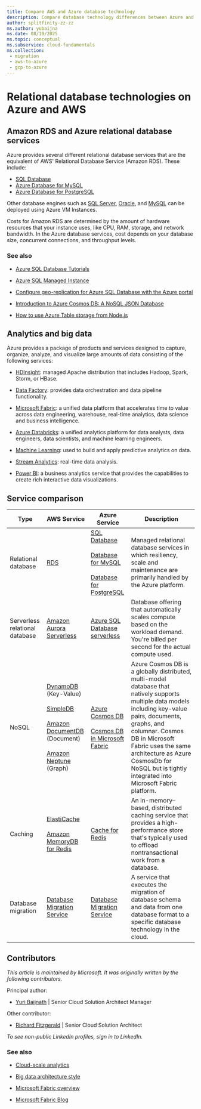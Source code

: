 ```yaml
---
title: Compare AWS and Azure database technology
description: Compare database technology differences between Azure and AWS. Review the Amazon RDS and Azure relational database services. See equivalents for analytics and big data.
author: splitfinity-zz-zz
ms.author: yubaijna
ms.date: 08/19/2025
ms.topic: conceptual
ms.subservice: cloud-fundamentals
ms.collection: 
 - migration
 - aws-to-azure
 - gcp-to-azure
---
```


# Relational database technologies on Azure and AWS

## Amazon RDS and Azure relational database services

Azure provides several different relational database services that are the equivalent of AWS' Relational Database Service (Amazon RDS). These include:

- [SQL Database](/azure/sql-database/sql-database-technical-overview)
- [Azure Database for MySQL](/azure/mysql/overview)
- [Azure Database for PostgreSQL](/azure/postgresql/overview)

Other database engines such as [SQL Server](https://azure.microsoft.com/services/virtual-machines/sql-server), [Oracle](https://azure.microsoft.com/campaigns/oracle), and [MySQL](/azure/mysql) can be deployed using Azure VM Instances.

Costs for Amazon RDS are determined by the amount of hardware resources that your instance uses, like CPU, RAM, storage, and network bandwidth. In the Azure database services, cost depends on your database size, concurrent connections, and throughput levels.

### See also

- [Azure SQL Database Tutorials](/azure/azure-sql/database/single-database-create-quickstart)

- [Azure SQL Managed Instance](/azure/azure-sql/managed-instance/sql-managed-instance-paas-overview)

- [Configure geo-replication for Azure SQL Database with the Azure portal](/azure/azure-sql/database/active-geo-replication-configure-portal)

- [Introduction to Azure Cosmos DB: A NoSQL JSON Database](/azure/cosmos-db/sql-api-introduction)

- [How to use Azure Table storage from Node.js](/azure/cosmos-db/table-storage-how-to-use-nodejs)

## Analytics and big data

Azure provides a package of products and services designed to capture, organize, analyze, and visualize large amounts of data consisting of the following services:

- [HDInsight](/azure/hdinsight): managed Apache distribution that includes Hadoop, Spark, Storm, or HBase.

- [Data Factory](/azure/data-factory): provides data orchestration and data pipeline functionality.

- [Microsoft Fabric](https://www.microsoft.com/microsoft-fabric): a unified data platform that accelerates time to value across data engineering, warehouse, real-time analytics, data science and business intelligence.

- [Azure Databricks](/azure/databricks/): a unified analytics platform for data analysts, data engineers, data scientists, and machine learning engineers.

- [Machine Learning](/azure/machine-learning): used to build and apply predictive analytics on data.

- [Stream Analytics](/azure/stream-analytics): real-time data analysis.

- [Power BI](https://powerbi.microsoft.com): a business analytics service that provides the capabilities to create rich interactive data visualizations.

## Service comparison

| Type | AWS Service | Azure Service | Description |
| -----| ----------- | ------------- | ----------- |
| Relational database | [RDS](https://aws.amazon.com/rds) | [SQL Database](https://azure.microsoft.com/services/sql-database)<br/><br/>[Database for MySQL](https://azure.microsoft.com/services/mysql)<br/><br/>[Database for PostgreSQL](https://azure.microsoft.com/services/postgresql) | Managed relational database services in which resiliency, scale and maintenance are primarily handled by the Azure platform. |
| Serverless relational database | [Amazon Aurora Serverless](https://aws.amazon.com/rds/aurora/serverless) | [Azure SQL Database serverless](/azure/azure-sql/database/serverless-tier-overview) | Database offering that automatically scales compute based on the workload demand. You're billed per second for the actual compute used. |
| NoSQL | [DynamoDB](https://aws.amazon.com/dynamodb) (Key-Value)<br/><br/>[SimpleDB](https://aws.amazon.com/simpledb/)<br/><br/>[Amazon DocumentDB](https://aws.amazon.com/documentdb) (Document)<br /><br />[Amazon Neptune](https://aws.amazon.com/neptune/) (Graph) | [Azure Cosmos DB](https://azure.microsoft.com/services/cosmos-db)<br/><br/> [Cosmos DB in Microsoft Fabric](https://learn.microsoft.com/en-us/fabric/database/cosmos-db/overview)| Azure Cosmos DB is a globally distributed, multi-model database that natively supports multiple data models including key-value pairs, documents, graphs, and columnar. Cosmos DB in Microsoft Fabric uses the same architecture as Azure CosmosDb for NoSQL but is tightly integrated into Microsoft Fabric platform. |
| Caching | [ElastiCache](https://aws.amazon.com/elasticache)<br /><br />[Amazon MemoryDB for Redis](https://aws.amazon.com/memorydb/) | [Cache for Redis](https://azure.microsoft.com/services/cache) | An in-memory–based, distributed caching service that provides a high-performance store that's typically used to offload nontransactional work from a database. |
| Database migration | [Database Migration Service](https://aws.amazon.com/dms) | [Database Migration Service](https://azure.microsoft.com/campaigns/database-migration) | A service that executes the migration of database schema and data from one database format to a specific database technology in the cloud. |

## Contributors

*This article is maintained by Microsoft. It was originally written by the following contributors.*

Principal author:

- [Yuri Baijnath](https://www.linkedin.com/in/yuri-baijnath-za) | Senior Cloud Solution Architect Manager

Other contributor:

- [Richard Fitzgerald](https://www.linkedin.com/in/richard-fitzgerald-94748b25/) |
Senior Cloud Solution Architect

*To see non-public LinkedIn profiles, sign in to LinkedIn.*

### See also

- [Cloud-scale analytics](https://azure.microsoft.com/solutions/big-data/#overview)

- [Big data architecture style](../guide/architecture-styles/big-data.md)

- [Microsoft Fabric overview](https://learn.microsoft.com/en-us/fabric/fundamentals/microsoft-fabric-overview)

- [Microsoft Fabric Blog](https://www.microsoft.com/microsoft-fabric/blog/)
